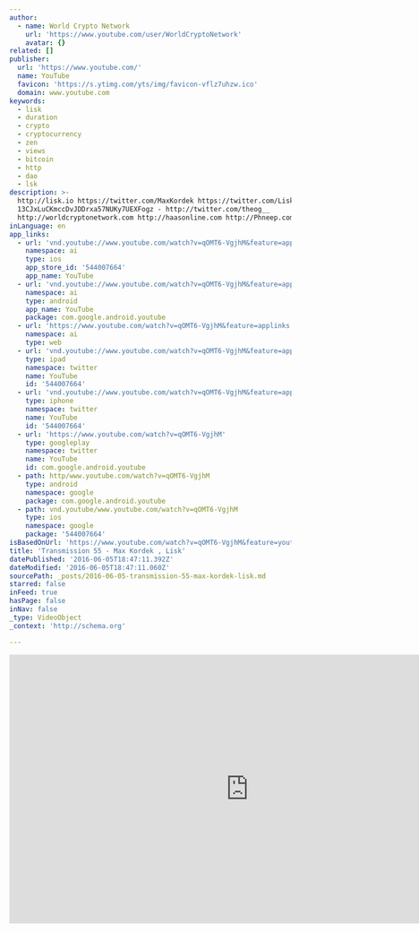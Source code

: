 ```yaml
---
author:
  - name: World Crypto Network
    url: 'https://www.youtube.com/user/WorldCryptoNetwork'
    avatar: {}
related: []
publisher:
  url: 'https://www.youtube.com/'
  name: YouTube
  favicon: 'https://s.ytimg.com/yts/img/favicon-vflz7uhzw.ico'
  domain: www.youtube.com
keywords:
  - lisk
  - duration
  - crypto
  - cryptocurrency
  - zen
  - views
  - bitcoin
  - http
  - dao
  - lsk
description: >-
  http://lisk.io https://twitter.com/MaxKordek https://twitter.com/LiskHQ - BTC:
  13CJxLuCKmccDvJDDrxa57NUKy7UEXFogz - http://twitter.com/theog__
  http://worldcryptonetwork.com http://haasonline.com http://Phneep.com
inLanguage: en
app_links:
  - url: 'vnd.youtube://www.youtube.com/watch?v=qOMT6-VgjhM&feature=applinks'
    namespace: ai
    type: ios
    app_store_id: '544007664'
    app_name: YouTube
  - url: 'vnd.youtube://www.youtube.com/watch?v=qOMT6-VgjhM&feature=applinks'
    namespace: ai
    type: android
    app_name: YouTube
    package: com.google.android.youtube
  - url: 'https://www.youtube.com/watch?v=qOMT6-VgjhM&feature=applinks'
    namespace: ai
    type: web
  - url: 'vnd.youtube://www.youtube.com/watch?v=qOMT6-VgjhM&feature=applinks'
    type: ipad
    namespace: twitter
    name: YouTube
    id: '544007664'
  - url: 'vnd.youtube://www.youtube.com/watch?v=qOMT6-VgjhM&feature=applinks'
    type: iphone
    namespace: twitter
    name: YouTube
    id: '544007664'
  - url: 'https://www.youtube.com/watch?v=qOMT6-VgjhM'
    type: googleplay
    namespace: twitter
    name: YouTube
    id: com.google.android.youtube
  - path: http/www.youtube.com/watch?v=qOMT6-VgjhM
    type: android
    namespace: google
    package: com.google.android.youtube
  - path: vnd.youtube/www.youtube.com/watch?v=qOMT6-VgjhM
    type: ios
    namespace: google
    package: '544007664'
isBasedOnUrl: 'https://www.youtube.com/watch?v=qOMT6-VgjhM&feature=youtu.be'
title: 'Transmission 55 - Max Kordek , Lisk'
datePublished: '2016-06-05T18:47:11.392Z'
dateModified: '2016-06-05T18:47:11.060Z'
sourcePath: _posts/2016-06-05-transmission-55-max-kordek-lisk.md
starred: false
inFeed: true
hasPage: false
inNav: false
_type: VideoObject
_context: 'http://schema.org'

---
```

<iframe src="https://cdn.embedly.com/widgets/media.html?src=https%3A%2F%2Fwww.youtube.com%2Fembed%2FqOMT6-VgjhM%3Ffeature%3Doembed&amp;url=http%3A%2F%2Fwww.youtube.com%2Fwatch%3Fv%3DqOMT6-VgjhM&amp;image=https%3A%2F%2Fi.ytimg.com%2Fvi%2FqOMT6-VgjhM%2Fhqdefault.jpg&amp;key=b7d04c9b404c499eba89ee7072e1c4f7&amp;type=text%2Fhtml&amp;schema=youtube" width="854" height="480" scrolling="no" frameborder="0" allowfullscreen="" style=""></iframe>